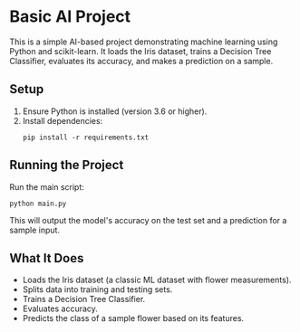 # Basic AI Project

This is a simple AI-based project demonstrating machine learning using Python and scikit-learn. It loads the Iris dataset, trains a Decision Tree Classifier, evaluates its accuracy, and makes a prediction on a sample.

## Setup

1. Ensure Python is installed (version 3.6 or higher).
2. Install dependencies:
   ```
   pip install -r requirements.txt
   ```

## Running the Project

Run the main script:
```
python main.py
```

This will output the model's accuracy on the test set and a prediction for a sample input.

## What It Does

- Loads the Iris dataset (a classic ML dataset with flower measurements).
- Splits data into training and testing sets.
- Trains a Decision Tree Classifier.
- Evaluates accuracy.
- Predicts the class of a sample flower based on its features.
